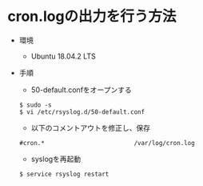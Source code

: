 # cron.logの出力を行う方法

- 環境
  - Ubuntu 18.04.2 LTS

- 手順
  - 50-default.confをオープンする
  ```
  $ sudo -s
  $ vi /etc/rsyslog.d/50-default.conf
  ```

  - 以下のコメントアウトを修正し、保存
  ```
  #cron.*                         /var/log/cron.log
  ```

  - syslogを再起動
  ```
  $ service rsyslog restart
  ```
